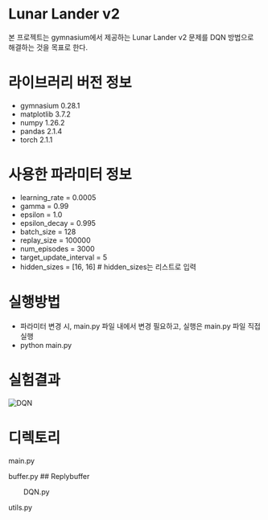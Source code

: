 
<!DOCTYPE html>
<html>
<head>
    <style>
        .indented {
            margin-left: 30px; /* 좌측으로 30픽셀 들여쓰기 */
        }
    </style>
</head>
<body>

# Lunar Lander v2
본 프로젝트는 gymnasium에서 제공하는 Lunar Lander v2 문제를 DQN 방법으로 해결하는 것을 목표로 한다.

# 라이브러리 버전 정보
- gymnasium 0.28.1
- matplotlib 3.7.2
- numpy 1.26.2
- pandas 2.1.4
- torch 2.1.1

# 사용한 파라미터 정보
- learning_rate = 0.0005
- gamma = 0.99
- epsilon = 1.0
- epsilon_decay = 0.995
- batch_size = 128
- replay_size = 100000
- num_episodes = 3000
- target_update_interval = 5
- hidden_sizes = [16, 16] # hidden_sizes는 리스트로 입력

# 실행방법
- 파라미터 변경 시, main.py 파일 내에서 변경 필요하고, 실행은 main.py 파일 직접 실행
- python main.py

# 실험결과
![DQN](https://github.com/ideaplugging/RL/assets/119948425/c2b55120-11a4-4c7a-b8b8-577e7d0fd862)

# 디렉토리
<p>main.py</p>
    <p>buffer.py ## Replybuffer</p>
    <div class="indented">
        <p>DQN.py</p>
    </div>
    <p>utils.py</p>

</body>
</html>
